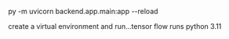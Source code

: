 py -m uvicorn backend.app.main:app --reload

create a virtual environment and run...tensor flow runs python 3.11